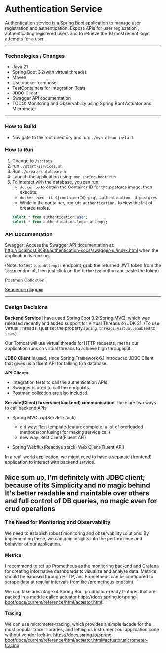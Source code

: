 # Authentication Service

Authentication service is a Spring Boot application to manage user registration and authentication.
Expose APIs for user registration , authenticating registered users and to retrieve the 10 most recent login attempts for a user.

---

### Technologies / Changes

* Java 21
* Spring Boot 3.2(with virtual threads)
* Maven
* Use docker-compose
* TestContainers for Integration Tests
* JDBC Client
* Swagger API documentation
* TODO: Monitoring and Observability using Spring Boot Actuator and Micrometer

---

### How to Build

- Navigate to the root directory and run: `./mvn clean install`

### How to Run

1. Change to `/scripts`
2. run `./start-services.sh`
3. Run `./create-database.sh`
4. Launch the application using: `mvn spring-boot:run`
5. To interact with the database, you can run:
    - `docker ps` to obtain the Container ID for the postgres image, then execute:
    - `docker exec -it ${containerId} psql authentication -U postgres`
    - While in the container, run `\dt authentication.` to view the list of created tables.
   ```sql 
   select * from authentication.user;
   select * from authentication.login_attempt; 
   ```

### API Documentation

Swagger: Access the Swagger API documentation
at: [http://localhost:8080/authentication-docs/swagger-ui/index.html](http://localhost:8080/authentication-docs/swagger-ui/index.html) when
the application is running.

(Note: to test `loginAttempts` endpoint, grab the returned JWT token from the `login` endpoint, then just click on the `Authorize` button and paste the token)

[Postman Collection](authentication.postman_collection.json)

[Sequence diagram](authentication-sequence-diagram.png)

---

### Design Decisions

**Backend Service**
I have used Spring Boot 3.2(Spring MVC), which was released recently and added support for Virtual Threads on JDK 21.
(To use Virtual Threads, I just set the property `spring.threads.virtual.enabled` to `true`.)

Our Tomcat will use virtual threads for HTTP requests, means our application runs on virtual threads to achieve high throughput.

**JDBC Client** is used, since Spring Framework 6.1 introduced JDBC Client that gives us a fluent API for talking to a database.

**API Clients**
* Integration tests to call the authentication APIs.
* Swagger is used to call the endpoints.
* Postman collection are also included.

**Service(Client) to service(backend) communication**
There are two ways to call backend APIs:

* Spring MVC app(Servlet stack)
  * old way: Rest template(feature complete; a lot of overloaded methods(confusing) for making service call)
  * new way: Rest Client(Fluent API)

* Spring Webflux(Reactive stack)
  Web Client(Fluent API)

In a real-world application, we might need to have a separate (frontend) application to interact with backend service.


Nice sum up, I'm definitely with JDBC client; because of its Simplicity and no magic behind It's better readable and maintable over others and 
full control of DB queries, no magic even for crud operations 
---

### The Need for Monitoring and Observability

We need to establish robust monitoring and observability solutions.
By implementing these, we can gain insights into the performance and behavior of our application.

#### Metrics

I recommend to set up Prometheus as the monitoring backend and Grafana for creating informative dashboards to visualize and analyze data.
Metrics should be exposed through HTTP, and Prometheus can be configured to scrape data at regular intervals from the /prometheus endpoint.

We can take advantage of Spring Boot production-ready features that are packed in a module
called actuator https://docs.spring.io/spring-boot/docs/current/reference/html/actuator.html.

#### Tracing

We can use micrometer-tracing, which provides a simple facade for the most popular tracer libraries, and letting us instrument our
application code without vendor lock-in.
https://docs.spring.io/spring-boot/docs/current/reference/html/actuator.html#actuator.micrometer-tracing
